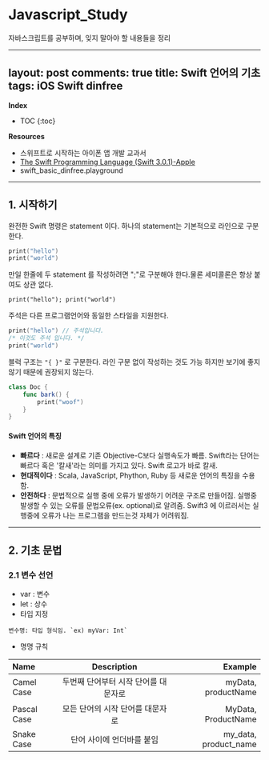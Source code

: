 # Javascript_Study
자바스크립트를 공부하며, 잊지 말아야 할 내용들을 정리

---
layout: post
comments: true
title: Swift 언어의 기초
tags: iOS Swift dinfree
---


**Index**

* TOC
{:toc}

**Resources**

* 스위프트로 시작하는 아이폰 앱 개발 교과서
* [The Swift Programming Language (Swift 3.0.1)-Apple](https://developer.apple.com/library/content/documentation/Swift/Conceptual/Swift_Programming_Language/index.html#//apple_ref/doc/uid/TP40014097-CH3-ID0)
* swift_basic_dinfree.playground

---

## 1. 시작하기
완전한 Swift 명령은 statement 이다. 하나의 statement는 기본적으로 라인으로 구분한다.

```swift
print("hello")
print("world")
```

만일 한줄에 두 statement 를 작성하려면 ";"로 구분해야 한다.물론 세미콜론은 항상 붙여도 상관 없다.

`print("hello"); print("world")`

주석은 다른 프로그램언어와 동일한 스타일을 지원한다.

```swift
print("hello") // 주석입니다.
/* 이것도 주석 입니다. */
print("world")
```

블럭 구조는 `"{ }"` 로 구분한다. 라인 구분 없이 작성하는 것도 가능 하지만 보기에 좋지 않기 때문에 권장되지 않는다.

```swift
class Doc {
    func bark() {
        print("woof")
    }
}
```

#### Swift 언어의 특징
+ **빠르다** : 새로운 설계로 기존 Objective-C보다 실행속도가 빠름. Swift라는 단어는 빠르다 혹은 '칼새'라는 의미를 가지고 있다. Swift 로고가 바로 칼새.
+ **현대적이다** : Scala, JavaScript, Phython, Ruby 등 새로운 언어의 특징을 수용함.
+ **안전하다** : 문법적으로 실행 중에 오류가 발생하기 어려운 구조로 만들어짐. 실행중 발생할 수 있는 오류를 문법오류(ex. optional)로 알려줌. Swift3 에 이르러서는 실행중에 오류가 나는 프로그램을 만드는것 자체가 어려워짐.




---

## 2. 기초 문법

### 2.1 변수 선언
+ var : 변수
+ let : 상수
+ 타입 지정

```
변수명: 타입 형식임. `ex) myVar: Int`
```
+ 명명 규칙

| Name        |     Description      |               Example |
| :---------- | :------------------: | --------------------: |
| Camel Case  | 두번째 단어부터 시작 단어를 대문자로 |   myData, productName |
| Pascal Case |  모든 단어의 시작 단어를 대문자로  |   MyData, ProductName |
| Snake Case  |    단어 사이에 언더바를 붙임    | my_data, product_name |




